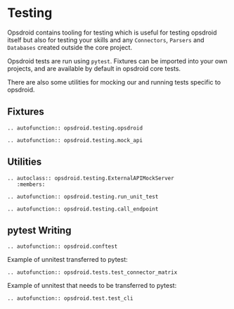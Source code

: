 # Testing

Opsdroid contains tooling for testing which is useful for testing opsdroid itself but also for testing your skills and any `Connectors`, `Parsers` and `Databases` created outside the core project.

Opsdroid tests are run using `pytest`. Fixtures can be imported into your own projects, and are available by default in opsdroid core tests.

There are also some utilities for mocking our and running tests specific to opsdroid.

## Fixtures

```eval_rst
.. autofunction:: opsdroid.testing.opsdroid
```

```eval_rst
.. autofunction:: opsdroid.testing.mock_api
```

## Utilities

```eval_rst
.. autoclass:: opsdroid.testing.ExternalAPIMockServer
   :members:
```

```eval_rst
.. autofunction:: opsdroid.testing.run_unit_test
```

```eval_rst
.. autofunction:: opsdroid.testing.call_endpoint
```
## pytest Writing

```eval_rst
.. autofunction:: opsdroid.conftest
```

Example of unnitest transferred to pytest:

```eval_rst
.. autofunction:: opsdroid.tests.test_connector_matrix
```

Example of unnitest that needs to be transferred to pytest:

```eval_rst
.. autofunction:: opsdroid.test.test_cli
```
